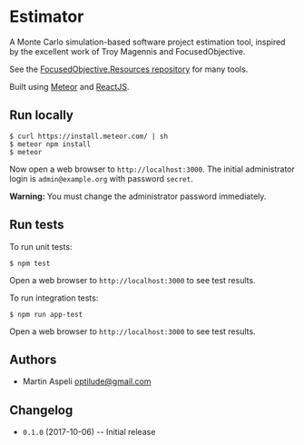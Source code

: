 # Estimator

A Monte Carlo simulation-based software project estimation tool, inspired by the excellent
work of Troy Magennis and FocusedObjective.

See the [FocusedObjective.Resources repository](http://bit.ly/SimResources) for many tools.

Built using [Meteor](https://www.meteor.com/) and [ReactJS](https://reactjs.org/).

## Run locally

```
$ curl https://install.meteor.com/ | sh
$ meteor npm install
$ meteor
```

Now open a web browser to `http://localhost:3000`. The initial administrator
login is `admin@example.org` with password `secret`.

**Warning:** You must change the administrator password immediately.

## Run tests

To run unit tests:

```
$ npm test
```

Open a web browser to `http://localhost:3000` to see test results.

To run integration tests:

```
$ npm run app-test
```

Open a web browser to `http://localhost:3000` to see test results.

## Authors

* Martin Aspeli <optilude@gmail.com>

## Changelog

* `0.1.0` (2017-10-06) -- Initial release

